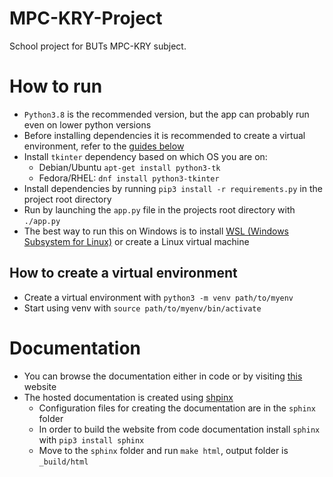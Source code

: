 # MPC-KRY-Project

School project for BUTs MPC-KRY subject.

# How to run

- `Python3.8` is the recommended version, but the app can probably run even on lower python versions
- Before installing dependencies it is recommended to create a virtual environment, refer to
  the [guides below](#how-to-create-a-virtual-environment)
- Install `tkinter` dependency based on which OS you are on:
    - Debian/Ubuntu `apt-get install python3-tk`
    - Fedora/RHEL: `dnf install python3-tkinter`
- Install dependencies by running `pip3 install -r requirements.py` in the project root directory
- Run by launching the `app.py` file in the projects root directory with `./app.py`
- The best way to run this on Windows is to
  install [WSL (Windows Subsystem for Linux)](https://docs.microsoft.com/en-us/windows/wsl/install) or create a Linux
  virtual machine

## How to create a virtual environment

- Create a virtual environment with `python3 -m venv path/to/myenv`
- Start using venv with `source path/to/myenv/bin/activate`

# Documentation

- You can browse the documentation either in code or by visiting [this](http://172.105.249.59:6060) website
- The hosted documentation is created using [shpinx](https://www.sphinx-doc.org/en/master/)
    - Configuration files for creating the documentation are in the `sphinx` folder
    - In order to build the website from code documentation install `sphinx` with `pip3 install sphinx`
    - Move to the `sphinx` folder and run `make html`, output folder is `_build/html`
